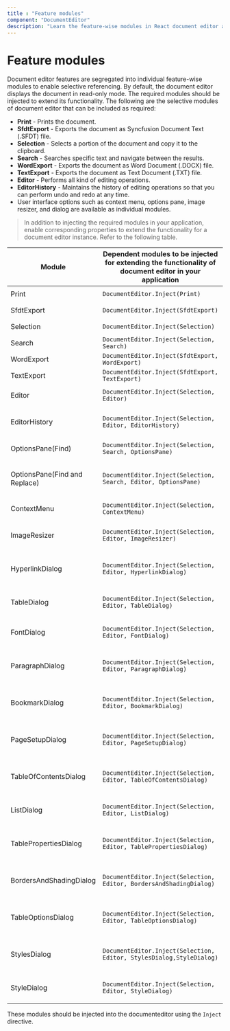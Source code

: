 ```yaml
---
title : "Feature modules"
component: "DocumentEditor"
description: "Learn the feature-wise modules in React document editor and how to integrate it in your application."
---
```


# Feature modules

Document editor features are segregated into individual feature-wise modules to enable selective referencing. By default, the document editor displays the document in read-only mode. The required modules should be injected to extend its functionality. The following are the selective modules of document editor that can be included as required:
* **Print** - Prints the document.
* **SfdtExport** - Exports the document as Syncfusion Document Text (.SFDT) file.
* **Selection** - Selects a portion of the document and copy it to the clipboard.
* **Search** - Searches specific text and navigate between the results.
* **WordExport** - Exports the document as Word Document (.DOCX) file.
* **TextExport** - Exports the document as Text Document (.TXT) file.
* **Editor** - Performs all kind of editing operations.
* **EditorHistory** - Maintains the history of editing operations so that you can perform undo and redo at any time.
* User interface options such as context menu, options pane, image resizer, and dialog are available as individual modules.

>In addition to injecting the required modules in your application, enable corresponding properties to extend the functionality for a document editor instance.
Refer to the following table.

| Module | Dependent modules to be injected for extending the functionality of document editor in your application | Property to enable the functionality for a document editor instance |
|---|---|---|
|Print|`DocumentEditor.Inject(Print)`|`<DocumentEditorComponent enablePrint= {true} \>`|
|SfdtExport|`DocumentEditor.Inject(SfdtExport)`|`<DocumentEditorComponent enableSfdtExport= {true} \>`|
|Selection|`DocumentEditor.Inject(Selection)`|`<DocumentEditorComponent enableSelection= {true} \>`|
|Search|`DocumentEditor.Inject(Selection, Search)`|`<DocumentEditorComponent enableSearch= {true }\>`|
|WordExport|`DocumentEditor.Inject(SfdtExport, WordExport)`|`<DocumentEditorComponent enableWordExport= {true} \>`|
|TextExport|`DocumentEditor.Inject(SfdtExport, TextExport)`|`<DocumentEditorComponent enableTextExport= {true} \>`|
|Editor|`DocumentEditor.Inject(Selection, Editor)`|`<DocumentEditorComponent isReadOnly= {false} enableEditor= {true }\>`|
|EditorHistory|`DocumentEditor.Inject(Selection, Editor, EditorHistory)`|`<DocumentEditorComponent isReadOnly= {false} enableEditor= {true} enableEditorHistory= {true }\>`|
|OptionsPane(Find)|`DocumentEditor.Inject(Selection, Search, OptionsPane)`|`<DocumentEditorComponent enableSearch= {true} enableOptionsPane= {true }\>`|
|OptionsPane(Find and Replace)|`DocumentEditor.Inject(Selection, Search, Editor, OptionsPane)`|`<DocumentEditorComponent isReadOnly= {false} enableEditor= {true} enableSearch= {true} enableOptionsPane= {true }\>`|
|ContextMenu|`DocumentEditor.Inject(Selection, ContextMenu)`|`<DocumentEditorComponent enableSelection= {true} enableContextMenu= {true }\>`|
|ImageResizer|`DocumentEditor.Inject(Selection, Editor, ImageResizer)`|`<DocumentEditorComponent isReadOnly= {false} enableEditor= {true} enableImageResizer= {true }\>`|
|HyperlinkDialog|`DocumentEditor.Inject(Selection, Editor, HyperlinkDialog)`|`<DocumentEditorComponent isReadOnly= {false} enableEditor= {true} enableHyperlinkDialog= {true }\>`|
|TableDialog|`DocumentEditor.Inject(Selection, Editor, TableDialog)`|`<DocumentEditorComponent isReadOnly= {false} enableEditor= {true} enableTableDialog= {true }\>`|
|FontDialog|`DocumentEditor.Inject(Selection, Editor, FontDialog)`|`<DocumentEditorComponent isReadOnly= {false} enableEditor= {true} enableFontDialog= {true }\>`|
|ParagraphDialog|`DocumentEditor.Inject(Selection, Editor, ParagraphDialog)`|`<DocumentEditorComponent isReadOnly= {false} enableEditor= {true} enableParagraphDialog= {true }\>`|
|BookmarkDialog|`DocumentEditor.Inject(Selection, Editor, BookmarkDialog)`|`<DocumentEditorComponent isReadOnly= {false} enableEditor= {true} enableBookmarkDialog= {true }\>`|
|PageSetupDialog|`DocumentEditor.Inject(Selection, Editor, PageSetupDialog)`|`<DocumentEditorComponent isReadOnly= {false} enableEditor= {true} enablePageSetupDialog= {true }\>`|
|TableOfContentsDialog|`DocumentEditor.Inject(Selection, Editor, TableOfContentsDialog)`|`<DocumentEditorComponent isReadOnly= {false} enableEditor= {true} enableTableOfContentsDialog= {true }\>`|
|ListDialog|`DocumentEditor.Inject(Selection, Editor, ListDialog)`|`<DocumentEditorComponent isReadOnly= {false} enableEditor= {true} enableListDialog= {true }\>`|
|TablePropertiesDialog|`DocumentEditor.Inject(Selection, Editor, TablePropertiesDialog)`|`<DocumentEditorComponent isReadOnly= {false} enableEditor= {true} enableTablePropertiesDialog= {true }\>`|
|BordersAndShadingDialog|`DocumentEditor.Inject(Selection, Editor, BordersAndShadingDialog)`|`<DocumentEditorComponent isReadOnly= {false} enableEditor= {true} enableBordersAndShadingDialog= {true }\>`|
|TableOptionsDialog|`DocumentEditor.Inject(Selection, Editor, TableOptionsDialog)`|`<DocumentEditorComponent isReadOnly= {false} enableEditor= {true} enableTableOptionsDialog= {true }\>`|
|StylesDialog|`DocumentEditor.Inject(Selection, Editor, StylesDialog,StyleDialog)`|`<DocumentEditorComponent isReadOnly= {false} enableEditor= {true} enableStyleDialog= {true ,enableStylesDialog= {true }\>`|
|StyleDialog|`DocumentEditor.Inject(Selection, Editor, StyleDialog)`|`<DocumentEditorComponent isReadOnly= {false} enableEditor= {true} enableStyleDialog= {true }\>`|

These modules should be injected into the documenteditor using the `Inject` directive.